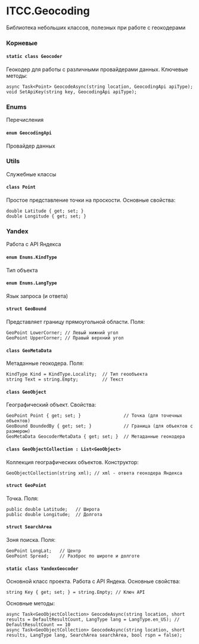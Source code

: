 ﻿---
permalink: /ITCC.Geocoding/README.md
---

# ITCC.Geocoding

Библиотека небольших классов, полезных при работе с геокодерами

### Корневые

#### `static class Geocoder`

Геокодер для работы с различными провайдерами данных. Ключевые методы:

```
async Task<Point> GeocodeAsync(string location, GeocodingApi apiType);
void SetApiKey(string key, GeocodingApi apiType);
```

### Enums

Перечисления

#### `enum GeocodingApi`

Провайдер данных

### Utils

Служебные классы

#### `class Point`

Простое представление точки на проскости. Основные свойства:

```
double Latitude { get; set; }
double Longitude { get; set; }
```

### Yandex

Работа с API Яндекса

#### `enum Enums.KindType`

Тип объекта

#### `enum Enums.LangType`

Язык запроса (и ответа)

#### `struct GeoBound`

Представляет границу прямоугольной области. Поля:

```
GeoPoint LowerCorner; // Левый нижний угол
GeoPoint UpperCorner; // Правый верхний угол
```

#### `class GeoMetaData`

Метаданные геокодера. Поля:

```
KindType Kind = KindType.Locality;  // Тип геообъекта
string Text = string.Empty;         // Текст
```

#### `class GeoObject`

Географический объект. Свойства:

```
GeoPoint Point { get; set; }                // Точка (для точечных объектов)
GeoBound BoundedBy { get; set; }            // Граница (для объектов с размером)
GeoMetaData GeocoderMetaData { get; set; }  // Метаданные геокодера
```

#### `class GeoObjectCollection : List<GeoObject>`

Коллекция географических объектов. Конструктор:

```
GeoObjectCollection(string xml); // xml - ответа геокодера Яндекса
```

#### `struct GeoPoint`

Точка. Поля:

```
public double Latitude;   // Широта
public double Longitude;  // Долгота
```

#### `struct SearchArea`

Зоня поиска. Поля:

```
GeoPoint LongLat;   // Центр
GeoPoint Spread;    // Разброс по широте и долготе
```

#### `static class YandexGeocoder`

Основной класс проекта. Работа с API Яндека. Основные свойства:

```
string Key { get; set; } = string.Empty; // Ключ API
```

Основные методы:

```
async Task<GeoObjectCollection> GeocodeAsync(string location, short results = DefaultResultCount, LangType lang = LangType.en_US); // DefaultResultCount == 10
async Task<GeoObjectCollection> GeocodeAsync(string location, short results, LangType lang, SearchArea searchArea, bool rspn = false);
```